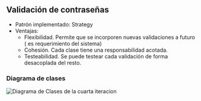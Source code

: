 ## Validación de contraseñas
* Patrón implementado: Strategy
* Ventajas:
    * Flexibilidad. Permite que se incorporen nuevas validaciones a futuro ( es requerimiento del sistema)
    * Cohesión. Cada clase tiene una responsabilidad acotada. 
    * Testeabilidad. Se puede testear cada validación de forma desacoplada del resto.
    
### Diagrama de clases
![Diagrama de Clases de la cuarta iteracion](http://www.plantuml.com/plantuml/png/fSwnYiCm30RWtK-XyMx94nmXa8ovvI2tgx5Q1BOSB3bBwRitb0O2AHsQLTB_wM_KC5k9mOq1LM7GWfaJN1q0zApsyu-1FUOsYMLK4iOQvjqCtCsjsQggOPy2nsAKppZIY-tZtvpOmuf_VI-aUzRQN7PquW0Sfq2HnFGTjhLMgazoOIl-buKZ7e06wNYHqY3O1fpf0DLYnj4ea_xHHCO-wITQG-9B37S0)